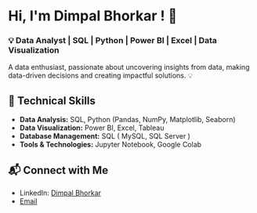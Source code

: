 # Hi, I'm Dimpal Bhorkar ! 👋

### 💡 Data Analyst | SQL | Python | Power BI | Excel | Data Visualization

A data enthusiast, passionate about uncovering insights from data, making data-driven decisions and creating impactful solutions. 💡

## 🚀 Technical Skills
- **Data Analysis:** SQL, Python (Pandas, NumPy, Matplotlib, Seaborn)
- **Data Visualization:** Power BI, Excel, Tableau
- **Database Management:** SQL ( MySQL, SQL Server ) 
- **Tools & Technologies:** Jupyter Notebook, Google Colab 

## 📬 Connect with Me
- LinkedIn: [Dimpal Bhorkar](https://www.linkedin.com/in/dimpal-bhorkar-7240aa214/)
- [Email](mailto:dimpalbhorkar47@gmail.com)  

